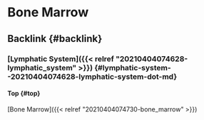 # Bone Marrow


## Backlink {#backlink}


### [Lymphatic System]({{< relref "20210404074628-lymphatic_system" >}}) {#lymphatic-system--20210404074628-lymphatic-system-dot-md}


#### Top {#top}

[Bone Marrow]({{< relref "20210404074730-bone_marrow" >}})

